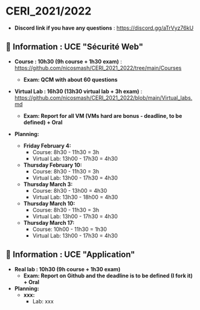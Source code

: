 # CERI_2021/2022

* **Discord link if you have any questions** : https://discord.gg/aTrVyz76kU

## 📢 Information : UCE "Sécurité Web"

* **Course : 10h30 (9h course + 1h30 exam)** : https://github.com/nicosmash/CERI_2021_2022/tree/main/Courses
    * **Exam: QCM with about 60 questions**

* **Virtual Lab : 16h30 (13h30 virtual lab + 3h exam)** : https://github.com/nicosmash/CERI_2021_2022/blob/main/Virtual_labs.md
    * **Exam: Report for all VM (VMs hard are bonus - deadline, to be defined) + Oral**

* **Planning:**
    * **Friday February 4:**
        - Course: 8h30 - 11h30 = 3h
        - Virtual Lab: 13h00 - 17h30 = 4h30
    * **Thursday February 10:**
        - Course: 8h30 - 11h30 = 3h
        - Virtual Lab: 13h00 - 17h30 = 4h30
    * **Thursday March 3:**
        - Course: 8h30 - 13h00 = 4h30
        - Virtual Lab: 13h30 - 18h00 = 4h30
    * **Thursday March 10:**
        - Course: 8h30 - 11h30 = 3h
        - Virtual Lab: 13h00 - 17h30 = 4h30
    * **Thursday March 17:**
        - Course: 10h00 - 11h30 = 1h30
        - Virtual Lab: 13h00 - 17h30 = 4h30

## 📢 Information : UCE "Application"

* **Real lab : 10h30 (9h course + 1h30 exam)**
    * **Exam: Report on Github and the deadline is to be defined (I fork it) + Oral**
* **Planning:**
    * **xxx:**
        - Lab: xxx
